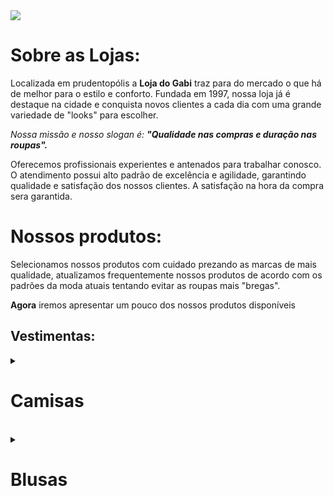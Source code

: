 <img src="https://cdn.shopify.com/s/files/1/0657/1166/9480/files/gabi-lojas99.png?v=1659587005&width=250" />

<h1>Sobre as Lojas:</h1>

<p>Localizada em prudentopólis a <strong>Loja do Gabi</strong> traz para do mercado o que há de melhor para o estilo e conforto. Fundada em 1997, nossa loja já é destaque na cidade e conquista novos clientes a cada dia com uma grande variedade de "looks" para escolher.</p>

<p><em>Nossa missão e nosso slogan é: <strong>"Qualidade nas compras e duração nas roupas".</strong></em></p>

<p>Oferecemos profissionais experientes e antenados para trabalhar conosco. O atendimento possui alto padrão de excelência e agilidade, garantindo qualidade e satisfação dos nossos clientes. A satisfação na hora da compra sera garantida.</p>

<h1>Nossos produtos:</h1>

<p>Selecionamos nossos produtos com cuidado prezando as marcas de mais qualidade, atualizamos frequentemente nossos produtos de acordo com os padrões da moda atuais tentando evitar as roupas mais "bregas".</p>
<p><strong>Agora</strong> iremos apresentar um pouco dos nossos produtos disponíveis</p>

<h2><strong>Vestimentas:</strong></h2>

<details>
    <summary><strong><h1>Camisas</h1></strong></summary>  
        <div style="display: flex; justify-content:space-between;">
            <figure style="text-align:center; flex:0;">
                <img src="https://d3ugyf2ht6aenh.cloudfront.net/stores/974/635/products/camiseta-preta-masculina-521-0ebabb255a5be846e116620511335661-1024-1024.jpg" alt= "Summit Lake - Charles Donlea" width="200px"/>
            </figure>
            <figure style="text-align:center; flex:0;">
                <img src="https://d3ugyf2ht6aenh.cloudfront.net/stores/974/635/products/camiseta-masculina-preta-nightmares1-ff7cab84d8bea8078816360381449142-1024-1024.png" alt= "Confident Data Skills - Kirill Eremenko" alt="Confident Data Skills" width="200px"/>
            </figure>
        </div>

</details>&nbsp;
<details>
    <summary><strong><h1>Blusas</h1></strong></summary>  
        <div style="display: flex; justify-content:space-between;">
            <figure style="text-align:center; flex:0;">
                <img src="https://d3ugyf2ht6aenh.cloudfront.net/stores/974/635/products/moletom-branco-feminino-wadokei1-6eb921b24e3fc07a7e16179998399243-1024-1024.png" alt= "Summit Lake - Charles Donlea" width="200px"/>
            </figure>
            <figure style="text-align:center; flex:0;">
                <img src="https://d3ugyf2ht6aenh.cloudfront.net/stores/974/635/products/blusao-feminino-preto-101-c301cdf66a7f13945216432399469680-1024-1024.png" alt= "Confident Data Skills - Kirill Eremenko" alt="Confident Data Skills" width="200px"/>
            </figure>
        </div>

</details>&nbsp;











